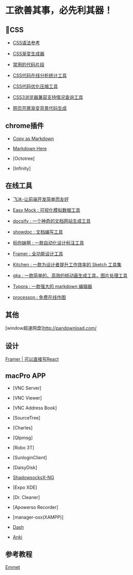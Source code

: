 # 工欲善其事，必先利其器！

## CSS

+ [CSS语法参考](https://tympanus.net/codrops/css_reference/)

+ [CSS渐变生成器](http://www.colorzilla.com/gradient-editor/)

+ [常用的代码片段](https://css-tricks.com/snippets/javascript/)

+ [CSS代码在线分析统计工具](http://cssstats.com/)

+ [CSS代码优化压缩工具](https://github.com/stoyan/cssshrink)

+ [CSS3浏览器兼容支持情况查询工具](https://caniuse.com/#cats=CSS)

+ [网页开屏渐变背景代码生成](https://www.gradient-animator.com/)

## chrome插件

* [Copy as Markdown](https://chrome.google.com/webstore/detail/copy-as-markdown/fkeaekngjflipcockcnpobkpbbfbhmdn)

* [Markdown Here](https://chrome.google.com/webstore/detail/markdown-here/elifhakcjgalahccnjkneoccemfahfoa/related)

* [Octotree]

* [Infinity]


## 在线工具

* [飞冰-让前端开发简单而友好](https://alibaba.github.io/ice) 

* [Easy Mock : 可视化模拟数据工具](https://www.easy-mock.com/)

* [docsify :  一个神奇的文档网站生成工具](https://docsify.js.org/#/)

* [showdoc : 文档编写工具](https://github.com/star7th/showdoc)

* [标你妹啊 : 一款自动化设计标注工具](http://www.biaonimeia.com)

* [Framer : 全功能设计工具](https://www.framercn.com/)

* [Kitchen : 一款为设计者提升工作效率的 Sketch 工具集](https://kitchen.alipay.com/)

* [gka : 一款简单的、高效的帧动画生成工具，图片处理工具](https://github.com/gkajs/gka)

* [Typora : 一款强大的 markdown 编辑器](https://www.typora.io)

* [processon : 免费在线作图](https://www.processon.com/)

## 其他

[window超速网盘]http://pandownload.com/

## 设计

[Framer | 可以直接写React](https://framer.com/download/)

## macPro APP

* [VNC Server]

* [VNC Viewer]

* [VNC Address Book]

* [SourceTree]

* [Charles]

* [QIpmsg]

* [Robo 3T]

* [SunloginClient]

* [DaisyDisk]

* [ShadowsocksX-NG](https://github.com/shadowsocks/ShadowsocksX-NG)

* [Expo XDE]

* [Dr. Cleaner]

* [Apowerso Recorder]

* [manager-osx(XAMPP)]

* [Dash](https://kapeli.com/dash)

* [Anki](https://apps.ankiweb.net/)

## 参考教程

[Emmet](https://www.w3cplus.com/tools/emmet-cheat-sheet.html)